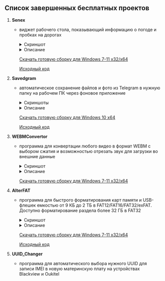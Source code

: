 ## Список завершенных бесплатных проектов

1. **Senex**
    - виджет рабочего стола, показывающий информацию о погоде и пробках на дорогах
        <details><summary>Скриншот</summary>
            <img src="https://github.com/0xMihalich/Senex/blob/main/Senex.jpg" width="500">
        </details>
        <details><summary>Описание</summary>
            <dl>
                <dt>Приложение работает как виджет, закрытие программы и другие настройки доступны при нажатии правой кнопкой на значек в трее.</dt>
                <dt>Ограничения:</dt>
                <dd>Только русские населенные пункты, теоретически другие страны будут работать, но город отображаться не будет.</dd>
                <dd>Яндекс выдает сводку о дорожной ситуации только в некоторых городах, если ваш город не в их числе, будет выводиться сообщение "нет информации".</dd>
                <dd>Сам openweather выдает только населенный пункт, в базу собрал все города, но прицепить ко всем регионы задача не совсем простая.</dd>
            </dl>
        </details>
    
        [Скачать готовую сборку для Windows 7-11 x32/x64](https://drive.google.com/file/d/1RIPkeBIyG_7yPNlL0slLLRwTdt-hnwDs)

        [Исходный код](https://github.com/0xMihalich/Senex)

2. **Savedgram**
    - автоматическое сохранение файлов и фото из Telegram в нужную папку на рабочем ПК через фоновое приложение
        <details><summary>Скриншоты</summary>
            <img src="https://github.com/0xMihalich/my_projects_for_all/blob/main/images/savedgram/main.png" width="500">
            <img src="https://github.com/0xMihalich/my_projects_for_all/blob/main/images/savedgram/tray1.png" width="500">
            <img src="https://github.com/0xMihalich/my_projects_for_all/blob/main/images/savedgram/tray2.png" width="500">
        </details>
        <details><summary>Описание</summary>
            <dl>
                <dt>Программа для быстрого сохранения фото, видео и файлов до 20 мб из Telegram в папку на ПК.</dt>
                <dd>для работы программы нужно создать бота через https://t.me/BotFather и ввести его токен в окно программы, выбрать папку на компе куда будет сохраняться все что вы кидаете боту и нажать на **Start**.</dd>
                <dd>Если папка и токен указаны верно, программа свернется в трей и будет в фоновом режиме автоматически сохранять файлы на ПК.</dd>
                <dd>Настройки программы в зашифрованном виде автоматически сохраняться в папке с программой.</dd>
                <dd>Сборка под Windows 10 64 бит. Для других систем можно использовать исходный код или собирать самостоятельно</dd>
                <dt>Изменения в актуальной версии кода:</dt>
                <dd>добавил поддержку Linux и Macos.</dd>
                <dd>добавил все типы медиа (голос, аудио, файлы, картинки, анимации, видео).</dd>
                <dd>добавил проверку, что файл не превышает 20мб.</dd>
            </dl>
        </details>
    
        [Скачать готовую сборку для Windows 10 x64](https://drive.google.com/file/d/1wM1NItkEjfd1CZiDQdb0kq6cyuet-Ml5)

        [Исходный код](https://github.com/0xMihalich/Savedgram)
3. **WEBMConvertor**
    - программа для конвертации любого видео в формат WEBM с выбором сжатия и возможностью отрезать звук для загрузки во внешние данные
        <details><summary>Скриншот</summary>
            <img src="https://github.com/0xMihalich/my_projects_for_all/blob/main/images/webmconv/screenshot.jpg" width="500">
        </details>
        <details><summary>Описание</summary>
            <dl>
                <dt>Конвертация любого видео в формат WEBM VP9</dt>
                <dt>Поддерживаемые форматы видео:</dt>
                <dd>.264 .3g2 .3gp .3gp2 .3gpp .amv .asf .avchd .avi .bdmv .bik .dav .divx .dv .evo .f4v .flv .gif .hdmov .ifo .ivf .m1v .m2p .m2t .m2ts .m2v .m4v .mk3d .mkv .mov .mp2v .mp4 .mp4v .mpe .mpeg .mpg .mpls .mpv .mpv2 .mpv4 .mts .mxf .ogm .ogv .png .qt .ram .rec .rm .rmvb .smk .ssif .swf .tp .trp .ts .video .vob .webm .wmv .wtv</dd>
                <dt>Доступные настройки:</dt>
                <dd>Изменить имя сохраняемого файла.</dd>
                <dd>Выбрать степень сжатия.</dd>
                <dd>Убрать звук из видео.</dd>
                <dt>Зависит от Ffmpeg, для исключения вопросов как его установить актуальная версия уже добавлена в программу</dt>
                <dt>Сборка для других систем мной делаться не будет, но по запросу дам исходники программы если кто-то хочет собрать под MacOS или Linux</dt>
            </dl>
        </details>
    
        [Скачать готовую сборку для Windows 7-11 x32/x64](https://drive.google.com/file/d/13iv7m-TMGOBJGmFR-JskkKHiQcYKJQok)

4. **AlterFAT**
    - программа для быстрого форматирования карт памяти и USB-флешек емкостью от 9 КБ до 2 ТБ в FAT12/FAT16/FAT32/exFAT. Доступно форматирование раздела более 32 ГБ в FAT32
        <details><summary>Скриншот</summary>
            <img src="https://github.com/0xMihalich/alterfat/blob/main/screen.jpg" width="500">
        </details>
        <details><summary>Описание</summary>
            <dl>
                <dt>Приложение работает как виджет, закрытие программы и другие настройки доступны при нажатии правой кнопкой на значек в трее.</dt>
                <dt>Ограничения:</dt>
                <dd>Только русские населенные пункты, теоретически другие страны будут работать, но город отображаться не будет.</dd>
                <dd>Яндекс выдает сводку о дорожной ситуации только в некоторых городах, если ваш город не в их числе, будет выводиться сообщение "нет информации".</dd>
                <dd>Сам openweather выдает только населенный пункт, в базу собрал все города, но прицепить ко всем регионы задача не совсем простая.</dd>
            </dl>
        </details>
    
        [Скачать готовую сборку для Windows 7-11 x32/x64](https://drive.google.com/file/d/1RIPkeBIyG_7yPNlL0slLLRwTdt-hnwDs)

        [Исходный код](https://github.com/0xMihalich/Senex)

5. **UUID_Changer**
    - программа для автоматического выбора нужного UUID для записи IMEI в новую материнскую плату на устройствах Blackview и Oukitel
